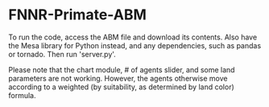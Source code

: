 # FNNR-Primate-ABM

To run the code, access the ABM file and download its contents.
Also have the Mesa library for Python instead, and any dependencies, such as pandas or tornado.
Then run 'server.py'.

Please note that the chart module, # of agents slider, and some land parameters are not working.
However, the agents otherwise move according to a weighted (by suitability, as determined by land color) formula.
